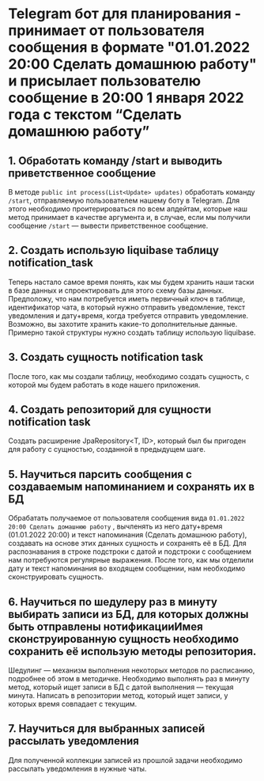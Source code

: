 # Telegram бот для планирования - принимает от пользователя сообщения в формате "01.01.2022 20:00 Сделать домашнюю работу" и присылает пользователю сообщение в 20:00 1 января 2022 года с текстом “Сделать домашнюю работу”
## 1. Обработать команду /start и выводить приветственное сообщение
В методе `public int process(List<Update> updates)` обработать команду `/start`, отправляемую пользователем нашему боту в Telegram.
Для этого необходимо проитерироваться по всем апдейтам, которые наш метод принимает в качестве аргумента и, в случае, если мы получили сообщение `/start` — вывести приветственное сообщение. 
## 2. Создать использую liquibase таблицу notification_task
Теперь настало самое время понять, как мы будем хранить наши таски в базе данных и спроектировать для этого схему базы данных. Предположу, что нам потребуется иметь первичный ключ в таблице, идентификатор чата, 
в который нужно отправить уведомление, текст уведомления и дату+время, когда требуется отправить уведомление. Возможно, вы захотите хранить какие-то дополнительные данные. Примерно такой структуры нужно создать таблицу использую liquibase. 
## 3. Создать сущность notification task
После того, как мы создали таблицу, необходимо создать сущность, с которой мы будем работать в коде нашего приложения.
## 4. Создать репозиторий для сущности notification task
Создать расширение JpaRepository<T, ID>, который был бы пригоден для работу с сущностью, созданной в предыдущем шаге.
## 5. Научиться парсить сообщения с создаваемым напоминанием и сохранять их в БД
Обрабатать получаемое от пользователя сообщения вида `01.01.2022 20:00 Сделать домашнюю работу` , вычленять из него дату+время (01.01.2022 20:00) и текст напоминания (Сделать домашнюю работу), создавать на основе этих данных сущность
и сохранять её в БД.
Для распознавания в строке подстроки с датой и подстроки с сообщением нам потребуются регулярные выражения.
 После того, как мы отделили дату и текст напоминания во входящем сообщении, нам необходимо сконструировать сущность.
## 6. Научиться по шедулеру раз в минуту выбирать записи из БД, для которых должны быть отправлены нотификацииИмея сконструированную сущность необходимо сохранить её использую методы репозитория.
Шедулинг — механизм выполнения некоторых методов по расписанию, подробнее об этом в методичке.
Необходимо выполнять раз в минуту метод, который ищет записи в БД с датой выполнения — текущая минута.
Написать в репозитории метод, который ищет записи, у которых время совпадает с текущим.
## 7. Научиться для выбранных записей рассылать уведомления
Для полученной коллекции записей из прошлой задачи необходимо рассылать уведомления в нужные чаты.

